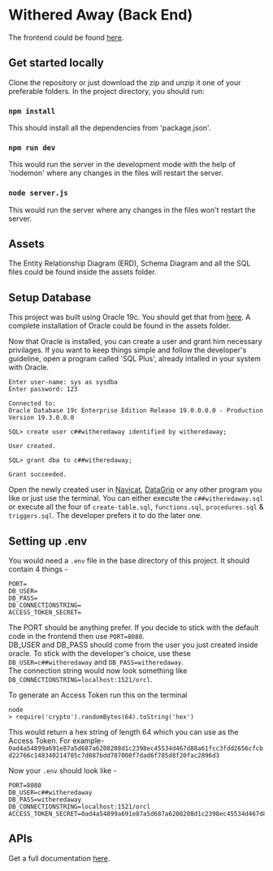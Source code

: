 # Withered Away (Back End)

The frontend could be found [here](https://github.com/IshikaIme/withered-away-front).

## Get started locally

Clone the repository or just download the zip and unzip it one of your preferable folders. In the project directory, you should run:

### `npm install`

This should install all the dependencies from 'package.json'.

### `npm run dev`

This would run the server in the development mode with the help of 'nodemon' where any changes in the files will restart the server.

### `node server.js`

This would run the server where any changes in the files won't restart the server.

## Assets

The Entity Relationship Diagram (ERD), Schema Diagram and all the SQL files could be found inside the assets folder.

## Setup Database

This project was built using Oracle 19c. You should get that from [here](https://www.oracle.com/database/technologies/oracle-database-software-downloads.html). A complete installation of Oracle could be found in the assets folder.  

Now that Oracle is installed, you can create a user and grant him necessary privilages. If you want to keep things simple and follow the developer's guideline, open a program called 'SQL Plus', already intalled in your system with Oracle.

```
Enter user-name: sys as sysdba
Enter password: 123

Connected to:
Oracle Database 19c Enterprise Edition Release 19.0.0.0.0 - Production
Version 19.3.0.0.0

SQL> create user c##witheredaway identified by witheredaway;

User created.

SQL> grant dba to c##witheredaway;

Grant succeeded.
```

Open the newly created user in [Navicat](https://www.navicat.com/en/), [DataGrip](https://www.jetbrains.com/datagrip/download) or any other program you like or just use the terminal. You can either execute the `c##witheredaway.sql` or execute all the four of `create-table.sql`, `functions.sql`, `procedures.sql` & `triggers.sql`. The developer prefers it to do the later one.

## Setting up .env

You would need a `.env` file in the base directory of this project. It should contain 4 things -

```
PORT=
DB_USER=
DB_PASS=
DB_CONNECTIONSTRING=
ACCESS_TOKEN_SECRET=
```

The PORT should be anything prefer. If you decide to stick with the default code in the frontend then use `PORT=8080`.  
DB_USER and DB_PASS should come from the user you just created inside oracle. To stick with the developer's choice, use these `DB_USER=c##witheredaway` and `DB_PASS=witheredaway`.  
The connection string would now look something like `DB_CONNECTIONSTRING=localhost:1521/orcl`.  

To generate an Access Token run this on the terminal

```
node
> require('crypto').randomBytes(64).toString('hex')
```

This would return a hex string of length 64 which you can use as the Access Token. For example-  
`0ad4a54899a691e87a5d687a6208208d1c2398ec45534d467d88a61fcc3fdd2656cfcbd22766c148340214705c7d087bdd707000f7dad6f785d8f20fac2896d3`  

Now your `.env` should look like -  

```
PORT=8080
DB_USER=c##witheredaway
DB_PASS=witheredaway
DB_CONNECTIONSTRING=localhost:1521/orcl
ACCESS_TOKEN_SECRET=0ad4a54899a691e87a5d687a6208208d1c2398ec45534d467d88a61fcc3fdd2656cfcbd22766c148340214705c7d087bdd707000f7dad6f785d8f20fac2896d3
```

## APIs

Get a full documentation [here](https://documenter.getpostman.com/view/12189344/UVkpQGUF).